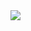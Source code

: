 <img src="https://capsule-render.vercel.app/api?type=venom&color=gradient&height=400&section=header&text=Welcome &fontSize=40" />
